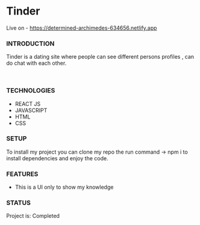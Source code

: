 # Tinder
Live on - https://determined-archimedes-634656.netlify.app
<h3>INTRODUCTION</h3>
<p>Tinder is a dating site where people can see different persons  profiles , can do chat with each other.</p>
<br>
<h3>TECHNOLOGIES</h3>
<ul>
  <li>REACT JS</li>
  <li>JAVASCRIPT</li>
  <li>HTML</li>
  <li>CSS</li>
</ul>
<h3>SETUP</h3>
<p>To install my project you can clone my repo the run command -> npm i to install dependencies and enjoy the code.</p>
<h3>FEATURES</h3>
<ul>
  <li>This is a UI only to show my knowledge </li>
</ul>
<h3>STATUS</h3>
<p>Project is: Completed</p>
